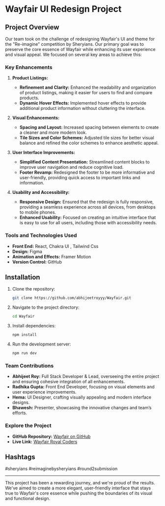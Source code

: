 # Wayfair UI Redesign Project

## Project Overview

Our team took on the challenge of redesigning Wayfair's UI and theme for the "Re-imagine" competition by Sheryians. Our primary goal was to preserve the core essence of Wayfair while enhancing its user experience and visual appeal. We focused on several key areas to achieve this:

### Key Enhancements

1. **Product Listings:**
   - **Refinement and Clarity:** Enhanced the readability and organization of product listings, making it easier for users to find and compare products.
   - **Dynamic Hover Effects:** Implemented hover effects to provide additional product information without cluttering the interface.

2. **Visual Enhancements:**
   - **Spacing and Layout:** Increased spacing between elements to create a cleaner and more modern look.
   - **Tile Sizes and Color Schemes:** Adjusted tile sizes for better visual balance and refined the color schemes to enhance aesthetic appeal.

3. **User Interface Improvements:**
   - **Simplified Content Presentation:** Streamlined content blocks to improve user navigation and reduce cognitive load.
   - **Footer Revamp:** Redesigned the footer to be more informative and user-friendly, providing quick access to important links and information.

4. **Usability and Accessibility:**
   - **Responsive Design:** Ensured that the redesign is fully responsive, providing a seamless experience across all devices, from desktops to mobile phones.
   - **Enhanced Usability:** Focused on creating an intuitive interface that is easy to use for all users, including those with accessibility needs.

### Tools and Technologies Used
- **Front End:** React, Chakra UI , Tailwind Css
- **Design:** Figma
- **Animation and Effects:** Framer Motion
- **Version Control:** GitHub

## Installation
1. Clone the repository:
    ```sh
    git clone https://github.com/abhijeetroyyy/Wayfair.git
    ```
2. Navigate to the project directory:
    ```sh
    cd Wayfair
    ```
3. Install dependencies:
    ```sh
    npm install
    ```
4. Run the development server:
    ```sh
    npm run dev
    ```

### Team Contributions
- **Abhijeet Roy:** Full Stack Developer & Lead, overseeing the entire project and ensuring cohesive integration of all enhancements.
- **Radhika Gupta:** Front End Developer, focusing on visual elements and user experience improvements.
- **Hema:** UI Designer, crafting visually appealing and modern interface designs.
- **Bhawesh:** Presenter, showcasing the innovative changes and team’s efforts.

### Explore the Project
- **GitHub Repository:** [Wayfair on GitHub](https://github.com/abhijeetroyyy/Wayfair)
- **Live Link:** [Wayfair Royal Coders](https://wayfairroyalcoders.vercel.app/)

## Hashtags
#sheryians #reimaginebysheryians #round2submission

---

This project has been a rewarding journey, and we're proud of the results. We've aimed to create a more elegant, user-friendly interface that stays true to Wayfair's core essence while pushing the boundaries of its visual and functional design.




